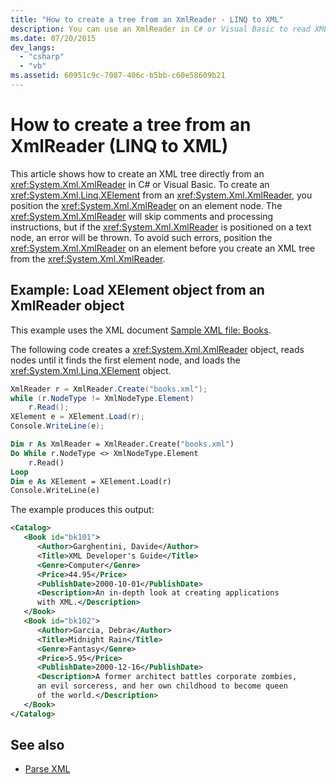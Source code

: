 ```yaml
---
title: "How to create a tree from an XmlReader - LINQ to XML"
description: You can use an XmlReader in C# or Visual Basic to read XML and create an XML tree. You must properly position the XmlReader on an element node.
ms.date: 07/20/2015
dev_langs:
  - "csharp"
  - "vb"
ms.assetid: 60951c9c-7087-406c-b5bb-c60e58609b21
---
```


# How to create a tree from an XmlReader (LINQ to XML)

This article shows how to create an XML tree directly from an <xref:System.Xml.XmlReader> in C# or Visual Basic. To create an <xref:System.Xml.Linq.XElement> from an <xref:System.Xml.XmlReader>, you position the <xref:System.Xml.XmlReader> on an element node. The <xref:System.Xml.XmlReader> will skip comments and processing instructions, but if the <xref:System.Xml.XmlReader> is positioned on a text node, an error will be thrown. To avoid such errors, position the <xref:System.Xml.XmlReader> on an element before you create an XML tree from the <xref:System.Xml.XmlReader>.

## Example: Load XElement object from an XmlReader object

This example uses the XML document [Sample XML file: Books](sample-xml-file-books.md).

The following code creates a <xref:System.Xml.XmlReader> object, reads nodes until it finds the first element node, and loads the <xref:System.Xml.Linq.XElement> object.

```csharp
XmlReader r = XmlReader.Create("books.xml");
while (r.NodeType != XmlNodeType.Element)
    r.Read();
XElement e = XElement.Load(r);
Console.WriteLine(e);
```

```vb
Dim r As XmlReader = XmlReader.Create("books.xml")
Do While r.NodeType <> XmlNodeType.Element
    r.Read()
Loop
Dim e As XElement = XElement.Load(r)
Console.WriteLine(e)
```

The example produces this output:

```xml
<Catalog>
   <Book id="bk101">
      <Author>Garghentini, Davide</Author>
      <Title>XML Developer's Guide</Title>
      <Genre>Computer</Genre>
      <Price>44.95</Price>
      <PublishDate>2000-10-01</PublishDate>
      <Description>An in-depth look at creating applications
      with XML.</Description>
   </Book>
   <Book id="bk102">
      <Author>Garcia, Debra</Author>
      <Title>Midnight Rain</Title>
      <Genre>Fantasy</Genre>
      <Price>5.95</Price>
      <PublishDate>2000-12-16</PublishDate>
      <Description>A former architect battles corporate zombies,
      an evil sorceress, and her own childhood to become queen
      of the world.</Description>
   </Book>
</Catalog>
```

## See also

- [Parse XML](parse-string.md)
